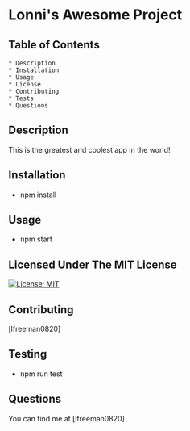 # Lonni's Awesome Project
## Table of Contents
    * Description
    * Installation
    * Usage
    * License
    * Contributing
    * Tests
    * Questions
## Description
This is the greatest and coolest app in the world!
## Installation
- npm install
## Usage
- npm start
## Licensed Under The MIT License
[![License: MIT](https://img.shields.io/badge/License-MIT-yellow.svg)](https://opensource.org/licenses/MIT)
## Contributing
[lfreeman0820]
## Testing
- npm run test
## Questions
You can find me at [lfreeman0820]
